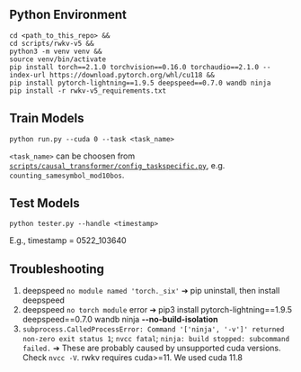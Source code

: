 ## Python Environment

```
cd <path_to_this_repo> &&
cd scripts/rwkv-v5 &&
python3 -m venv venv &&
source venv/bin/activate
pip install torch==2.1.0 torchvision==0.16.0 torchaudio==2.1.0 --index-url https://download.pytorch.org/whl/cu118 &&
pip install pytorch-lightning==1.9.5 deepspeed==0.7.0 wandb ninja
pip install -r rwkv-v5_requirements.txt
```

## Train Models
```
python run.py --cuda 0 --task <task_name>
```
`<task_name>` can be choosen from [`scripts/causal_transformer/config_taskspecific.py`](https://github.com/zdxdsw/think_more_like_Transformers/blob/master/scripts/causal_transformer/config_taskspecific.py), e.g. `counting_samesymbol_mod10bos`.

## Test Models
```
python tester.py --handle <timestamp>
```
E.g., timestamp = 0522_103640

## Troubleshooting
1. deepspeed `no module named 'torch._six'` &#x2794; pip uninstall, then install deepspeed
2. deepspeed `no torch module` error &#x2794; pip3 install pytorch-lightning==1.9.5 deepspeed==0.7.0 wandb ninja **--no-build-isolation**
3. `subprocess.CalledProcessError: Command '['ninja', '-v']' returned non-zero exit status 1`; `nvcc fatal`; `ninja: build stopped: subcommand failed.` &#x2794; These are probably caused by unsupported cuda versions. Check `nvcc -V`. rwkv requires cuda>=11. We used cuda 11.8
